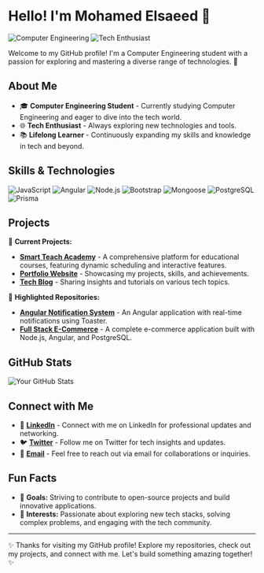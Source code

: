 # Hello! I'm Mohamed Elsaeed 👋

![Computer Engineering](https://img.shields.io/badge/Computer%20Engineering-%E2%9C%94-green?style=flat-square)
![Tech Enthusiast](https://img.shields.io/badge/Tech%20Enthusiast-%F0%9F%91%8C-blue?style=flat-square)

Welcome to my GitHub profile! I'm a Computer Engineering student with a passion for exploring and mastering a diverse range of technologies. 🚀

## About Me

- 🎓 **Computer Engineering Student** - Currently studying Computer Engineering and eager to dive into the tech world.
- 🌐 **Tech Enthusiast** - Always exploring new technologies and tools.
- 📚 **Lifelong Learner** - Continuously expanding my skills and knowledge in tech and beyond.

## Skills & Technologies

![JavaScript](https://img.shields.io/badge/JavaScript-%F0%9F%92%BB-yellow?style=flat-square)
![Angular](https://img.shields.io/badge/Angular-%E2%9C%94-red?style=flat-square)
![Node.js](https://img.shields.io/badge/Node.js-%F0%9F%8F%89-green?style=flat-square)
![Bootstrap](https://img.shields.io/badge/Bootstrap-%F0%9F%8F%AB-blue?style=flat-square)
![Mongoose](https://img.shields.io/badge/Mongoose-%E2%9C%94-blue?style=flat-square)
![PostgreSQL](https://img.shields.io/badge/PostgreSQL-%E2%9C%94-orange?style=flat-square)
![Prisma](https://img.shields.io/badge/Prisma-%E2%9C%94-blue?style=flat-square)

## Projects

🔭 **Current Projects:**
- **[Smart Teach Academy](https://github.com/MohamedElsaeed424/smart-teach-academy)** - A comprehensive platform for educational courses, featuring dynamic scheduling and interactive features.
- **[Portfolio Website](https://github.com/MohamedElsaeed424/portfolio)** - Showcasing my projects, skills, and achievements.
- **[Tech Blog](https://github.com/MohamedElsaeed424/tech-blog)** - Sharing insights and tutorials on various tech topics.

🌟 **Highlighted Repositories:**
- **[Angular Notification System](https://github.com/MohamedElsaeed424/angular-notification-system)** - An Angular application with real-time notifications using Toaster.
- **[Full Stack E-Commerce](https://github.com/MohamedElsaeed424/full-stack-ecommerce)** - A complete e-commerce application built with Node.js, Angular, and PostgreSQL.

## GitHub Stats

![Your GitHub Stats](https://github-readme-stats.vercel.app/api?username=MohamedElsaeed424&show_icons=true&hide_title=true&hide=prs&count_private=true&include_all_commits=true&hide_rank=true&theme=radical)

## Connect with Me

- 💼 **[LinkedIn](https://www.linkedin.com/in/mohamed-elsayed)** - Connect with me on LinkedIn for professional updates and networking.
- 🐦 **[Twitter](https://twitter.com/MohamedElsaeed)** - Follow me on Twitter for tech insights and updates.
- 📧 **[Email](mailto:mohamed.elsayed@example.com)** - Feel free to reach out via email for collaborations or inquiries.

## Fun Facts

- 🎯 **Goals:** Striving to contribute to open-source projects and build innovative applications.
- 🧩 **Interests:** Passionate about exploring new tech stacks, solving complex problems, and engaging with the tech community.

---

✨ Thanks for visiting my GitHub profile! Explore my repositories, check out my projects, and connect with me. Let's build something amazing together! ✨
